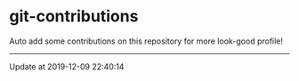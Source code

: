 # git-contributions

Auto add some contributions on this repository for more look-good profile!

---

Update at 2019-12-09 22:40:14
